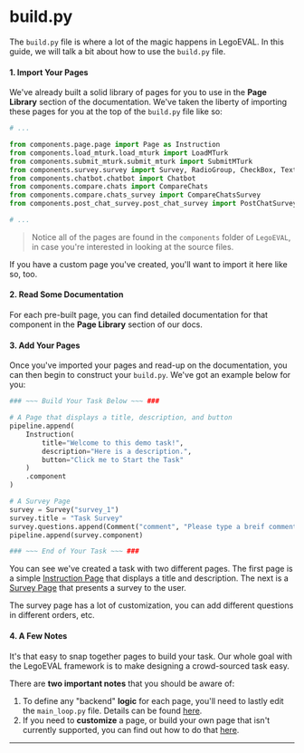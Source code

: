 # build.py

The `build.py` file is where a lot of the magic happens in LegoEVAL. In this guide, we will talk a bit about how to use the `build.py` file.


#### 1. Import Your Pages

We've already built a solid library of pages for you to use in the **Page Library** section of the documentation. We've taken the liberty of importing these pages for you at the top of the `build.py` file like so:

```python
# ...

from components.page.page import Page as Instruction
from components.load_mturk.load_mturk import LoadMTurk
from components.submit_mturk.submit_mturk import SubmitMTurk
from components.survey.survey import Survey, RadioGroup, CheckBox, Text, Rating, Matrix, Comment
from components.chatbot.chatbot import Chatbot
from components.compare.chats import CompareChats
from components.compare.chats_survey import CompareChatsSurvey
from components.post_chat_survey.post_chat_survey import PostChatSurvey

# ...
```

> Notice all of the pages are found in the `components` folder of `LegoEVAL`, in case you're interested in looking at the source files.

If you have a custom page you've created, you'll want to import it here like so, too.


#### 2. Read Some Documentation

For each pre-built page, you can find detailed documentation for that component in the **Page Library** section of our docs. 


#### 3. Add Your Pages

Once you've imported your pages and read-up on the documentation, you can then begin to construct your `build.py`. We've got an example below for you:

```python
### ~~~ Build Your Task Below ~~~ ###

# A Page that displays a title, description, and button
pipeline.append(
    Instruction(
        title="Welcome to this demo task!",
        description="Here is a description.",
        button="Click me to Start the Task"
    )
    .component
)

# A Survey Page
survey = Survey("survey_1")
survey.title = "Task Survey"
survey.questions.append(Comment("comment", "Please type a breif comment here.").toJson())
pipeline.append(survey.component)

### ~~~ End of Your Task ~~~ ###
```

You can see we've created a task with two different pages. The first page is a simple [Instruction Page](/instruction) that displays a title and description. The next is a [Survey Page](/survey) that presents a survey to the user.

The survey page has a lot of customization, you can add different questions in different orders, etc.


#### 4. A Few Notes

It's that easy to snap together pages to build your task. Our whole goal with the LegoEVAL framework is to make designing a crowd-sourced task easy.

There are **two important notes** that you should be aware of:

1. To define any "backend" **logic** for each page, you'll need to lastly edit the `main_loop.py` file. Details can be found [here](/mainloop).
2. If you need to **customize** a page, or build your own page that isn't currently supported, you can find out how to do that [here](/temp).


---